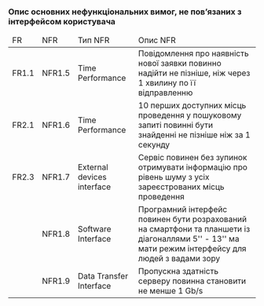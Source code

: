 ### Опис основних нефункціональних вимог, не пов’язаних з інтерфейсом користувача

<table>
    <thead>
        <tr>
            <td>FR</td>
            <td>NFR</td>
            <td>Тип NFR</td>
            <td>Опис NFR</td>
        </tr>
    </thead>
    <tbody>
        <tr>
            <td>FR1.1</td>
            <td>NFR1.5</td>
            <td>Time Performance</td>
            <td>Повідомлення про наявність нової заявки повинно надійти не пізніше, ніж через 1 хвилину по її відправленню</td>
        </tr>
        <tr>
            <td>FR2.1</td>
            <td>NFR1.6</td>
            <td>Time Performance</td>
            <td>10 перших доступних місць проведення у пошуковому запиті повинні бути знайденні не пізніше ніж за 1 секунду</td>
        </tr>
        <tr>
            <td>FR2.3</td>
            <td>NFR1.7</td>
            <td>External devices interface</td>
            <td>Сервіс повинен без зупинок отримувати інформацію про рівень шуму з усіх зареєстрованих місць проведення</td>
        </tr>
        <tr>
            <td></td>
            <td>NFR1.8</td>
            <td>Software Interface</td>
            <td>Програмний інтерфейс повинен бути розрахований на смартфони та планшети із діагоналлями 5'' - 13'' ма мати режим інтерфейсу для людей з вадами зору</td>
        </tr
        <tr>
            <td></td>
            <td>NFR1.9</td>
            <td>Data Transfer Interface</td>
            <td>Пропускна здатність серверу повинна становити не менше 1 Gb/s</td>
        </tr>
    </tbody>
</table>
